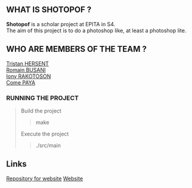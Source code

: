 ## WHAT IS SHOTOPOF ?

**Shotopof** is a scholar project at EPITA in S4.<br>
The aim of this project is to do a photoshop like, at least a photoshop lite.

## WHO ARE MEMBERS OF THE TEAM ?

[Tristan HERSENT](https://github.com/Tristanh80)  
[Romain BUSANI](https://github.com/Hellfire91)  
[Iony RAKOTOSON](https://github.com/iooony)  
[Come PAYA](https://github.com/K4GOS)  

### RUNNING THE PROJECT

> Build the project
> 
>> make
> 
> Execute the project
>
>> ./src/main

## Links
[Repository for website](https://github.com/K4GOS/K4GOS.github.io)
[Website](https://k4gos.github.io/)
